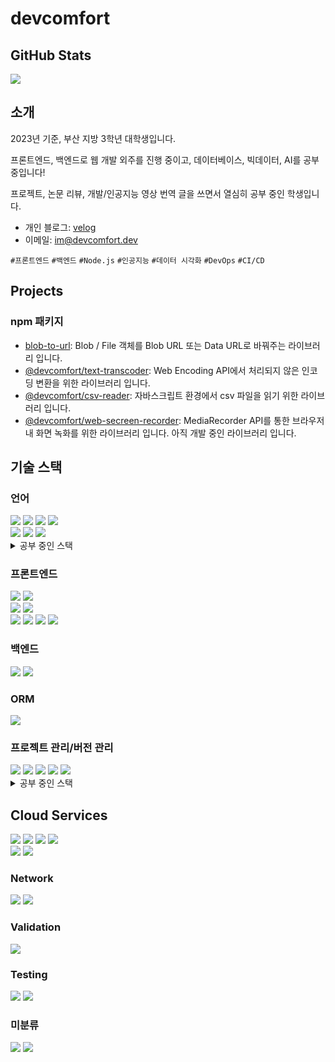 <div align="left">

# devcomfort

## GitHub Stats

<a href="https://github.com/devcomfort" title="devcomfort's GitHub Stats">
  <img src="https://github-readme-stats.vercel.app/api?username=devcomfort" />
</a>

## 소개

2023년 기준, 부산 지방 3학년 대학생입니다.

프론트엔드, 백엔드로 웹 개발 외주를 진행 중이고, 데이터베이스, 빅데이터, AI를 공부 중입니다!

프로젝트, 논문 리뷰, 개발/인공지능 영상 번역 글을 쓰면서 열심히 공부 중인 학생입니다.

- 개인 블로그: [velog](https://velog.io/@dearkimdh)
- 이메일: [im@devcomfort.dev](mailto:im@devcomfort.dev)

`#프론트엔드` `#백엔드` `#Node.js` `#인공지능` `#데이터 시각화` `#DevOps` `#CI/CD`

## Projects

### npm 패키지

- [blob-to-url](https://www.npmjs.com/package/blob-to-url): Blob / File 객체를 Blob URL 또는 Data URL로 바꿔주는 라이브러리 입니다.
- [@devcomfort/text-transcoder](https://www.npmjs.com/package/@devcomfort/text-transcoder): Web Encoding API에서 처리되지 않은 인코딩 변환을 위한 라이브러리 입니다.
- [@devcomfort/csv-reader](https://www.npmjs.com/package/@devcomfort/csv-reader): 자바스크립트 환경에서 csv 파일을 읽기 위한 라이브러리 입니다.
- [@devcomfort/web-secreen-recorder](https://www.npmjs.com/package/@devcomfort/web-screen-recorder): MediaRecorder API를 통한 브라우저 내 화면 녹화를 위한 라이브러리 입니다. 아직 개발 중인 라이브러리 입니다.

## 기술 스택

### 언어

<!-- HTML5 -->
<img src="https://img.shields.io/badge/HTML5-E34F26?style=flat&logo=HTML5&logoColor=white" />
<!-- CSS3 -->
<img src="https://img.shields.io/badge/CSS3-1572B6?style=flat&logo=CSS3&logoColor=white" />
<!-- JavaScript -->
<img src="https://img.shields.io/badge/JavaScript-F7DF1E?style=flat&logo=JavaScript&logoColor=white" />
<!-- TypeScript -->
<img src="https://img.shields.io/badge/TypeScript-3178C6?style=flat&logo=TypeScript&logoColor=white" />

<br />

<!-- Python -->
<img src="https://img.shields.io/badge/Python-3776AB?style=flat&logo=Python&logoColor=white" />
<!-- C -->
<img src="https://img.shields.io/badge/C-A8B9CC?style=flat&logo=C&logoColor=white" />
<!-- Go -->
<img src="https://img.shields.io/badge/Go-00ADD8?style=flat&logo=Go&logoColor=white" />

<details>
  <summary>공부 중인 스택</summary>
  <!-- Rust -->
  <img src="https://img.shields.io/badge/Rust-000000?style=flat&logo=Rust&logoColor=white" />
  <!-- Kotlin -->
  <img src="https://img.shields.io/badge/Kotlin-7F52FF?style=flat&logo=Kotlin&logoColor=white" />
</details>

### 프론트엔드

<!-- Vite -->
<img src="https://img.shields.io/badge/Vite-646CFF?style=flat&logo=Vite&logoColor=white" />
<!-- WindiCSS -->
<img src="https://img.shields.io/badge/WindiCSS-48B0F1?style=flat&logo=WindiCSS&logoColor=white" />

<br />

<!-- WebPack -->
<img src="https://img.shields.io/badge/WebPack-8DD6F9?style=flat&logo=WebPack&logoColor=white" />
<!-- Parcel -->
<img src="https://img.shields.io/badge/Parcel-B7855D?style=flat&logoColor=white" />

<br />

<!-- Lit -->
<img src="https://img.shields.io/badge/Lit-324FFF?style=flat&logo=Lit&logoColor=white" />
<!-- Svelte -->
<img src="https://img.shields.io/badge/Svelte-FF3E00?style=flat&logo=Svelte&logoColor=white" />
<!-- React -->
<img src="https://img.shields.io/badge/React-61DAFB?style=flat&logo=React&logoColor=white" />
<!-- React Router -->
<img src="https://img.shields.io/badge/React Router-CA4245?style=flat&logo=React Router&logoColor=white" />

### 백엔드

<img src="https://img.shields.io/badge/Koa-33333D?style=flat&logo=Koa&logoColor=white" />
<img src="https://img.shields.io/badge/Hono.js-F38020?style=flat&logo=Cloudflare&logoColor=white" />

### ORM

<!-- Prisma -->
<img src="https://img.shields.io/badge/Prisma-2D3748?style=flat&logo=Prisma&logoColor=white" />

### 프로젝트 관리/버전 관리

<!-- Git -->
<img src="https://img.shields.io/badge/Git-F05032?style=flat&logo=Git&logoColor=white" />
<!-- GitHub -->
<img src="https://img.shields.io/badge/GitHub-181717?style=flat&logo=GitHub&logoColor=white" />
<!-- Vercel -->
<img src="https://img.shields.io/badge/Vercel-000000?style=flat&logo=Vercel&logoColor=white" />
<!-- Netlify -->
<img src="https://img.shields.io/badge/Netlify-00C7B7?style=flat&logo=Netlify&logoColor=white" />
<!-- Notion -->
<img src="https://img.shields.io/badge/Notion-000000?style=flat&logo=Notion&logoColor=white" />

<details>
  <summary>공부 중인 스택</summary>
  <!-- GitHub Actions -->
  <img src="https://img.shields.io/badge/GitHub Actions-2088FF?style=flat&logo=GitHub Actions&logoColor=white" />
</details>

## Cloud Services

<!-- Cloudflare Workers -->
<img src="https://img.shields.io/badge/Cloudflare Workers-F38020?style=flat&logo=Cloudflare&logoColor=white" />
<!-- Cloudflare Workers KV -->
<img src="https://img.shields.io/badge/Cloudflare Workers KV-F38020?style=flat&logo=Cloudflare&logoColor=white" />
<!-- Cloudflare R2 -->
<img src="https://img.shields.io/badge/Cloudflare R2-F38020?style=flat&logo=Cloudflare&logoColor=white" />
<!-- Cloudflare Durable Objects -->
<img src="https://img.shields.io/badge/Cloudflare Durable Objects-F38020?style=flat&logo=Cloudflare&logoColor=white" />
<br />
<!-- Amazon SNS -->
<img src="https://img.shields.io/badge/Amazon SNS-FF9900?style=flat&logoColor=white" />
<!-- Amazon SES -->
<img src="https://img.shields.io/badge/Amazon SES-FF9900?style=flat&logoColor=white" />

### Network

<!-- Cloudflare -->
<img src="https://img.shields.io/badge/Cloudflare-F38020?style=flat&logo=Cloudflare&logoColor=white" />
<!-- Nginx -->
<img src="https://img.shields.io/badge/Nginx-009639?style=flat&logo=Nginx&logoColor=white" />

### Validation

<!-- Joi -->
<img src="https://img.shields.io/badge/Joi-0080ff?style=flat&logoColor=white" />

### Testing

<!-- Vitest -->
<img src="https://img.shields.io/badge/Vitest-6E9F18?style=flat&logo=Vitest&logoColor=white" />
<!-- Ava -->
<img src="https://img.shields.io/badge/avajs-4B4B77?style=flat&logo=avajs&logoColor=white" />

### 미분류

<!-- ReactiveX -->
<img src="https://img.shields.io/badge/ReactiveX-B7178C?style=flat&logo=ReactiveX&logoColor=white" />
<!-- Puppeteer -->
<img src="https://img.shields.io/badge/Puppeteer-40B5A4?style=flat&logo=Puppeteer&logoColor=white" />

</div>
